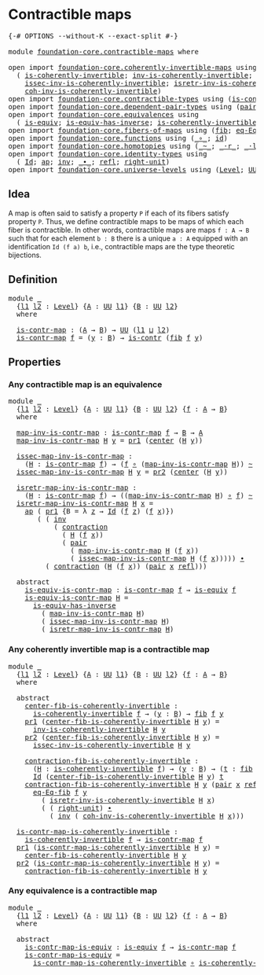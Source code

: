 # Contractible maps

<pre class="Agda"><a id="30" class="Symbol">{-#</a> <a id="34" class="Keyword">OPTIONS</a> <a id="42" class="Pragma">--without-K</a> <a id="54" class="Pragma">--exact-split</a> <a id="68" class="Symbol">#-}</a>

<a id="73" class="Keyword">module</a> <a id="80" href="foundation-core.contractible-maps.html" class="Module">foundation-core.contractible-maps</a> <a id="114" class="Keyword">where</a>

<a id="121" class="Keyword">open</a> <a id="126" class="Keyword">import</a> <a id="133" href="foundation-core.coherently-invertible-maps.html" class="Module">foundation-core.coherently-invertible-maps</a> <a id="176" class="Keyword">using</a>
  <a id="184" class="Symbol">(</a> <a id="186" href="foundation-core.coherently-invertible-maps.html#1466" class="Function">is-coherently-invertible</a><a id="210" class="Symbol">;</a> <a id="212" href="foundation-core.coherently-invertible-maps.html#1764" class="Function">inv-is-coherently-invertible</a><a id="240" class="Symbol">;</a>
    <a id="246" href="foundation-core.coherently-invertible-maps.html#1870" class="Function">issec-inv-is-coherently-invertible</a><a id="280" class="Symbol">;</a> <a id="282" href="foundation-core.coherently-invertible-maps.html#2046" class="Function">isretr-inv-is-coherently-invertible</a><a id="317" class="Symbol">;</a>
    <a id="323" href="foundation-core.coherently-invertible-maps.html#2228" class="Function">coh-inv-is-coherently-invertible</a><a id="355" class="Symbol">)</a>
<a id="357" class="Keyword">open</a> <a id="362" class="Keyword">import</a> <a id="369" href="foundation-core.contractible-types.html" class="Module">foundation-core.contractible-types</a> <a id="404" class="Keyword">using</a> <a id="410" class="Symbol">(</a><a id="411" href="foundation-core.contractible-types.html#992" class="Function">is-contr</a><a id="419" class="Symbol">;</a> <a id="421" href="foundation-core.contractible-types.html#1085" class="Function">center</a><a id="427" class="Symbol">;</a> <a id="429" href="foundation-core.contractible-types.html#1427" class="Function">contraction</a><a id="440" class="Symbol">)</a>
<a id="442" class="Keyword">open</a> <a id="447" class="Keyword">import</a> <a id="454" href="foundation-core.dependent-pair-types.html" class="Module">foundation-core.dependent-pair-types</a> <a id="491" class="Keyword">using</a> <a id="497" class="Symbol">(</a><a id="498" href="foundation-core.dependent-pair-types.html#575" class="InductiveConstructor">pair</a><a id="502" class="Symbol">;</a> <a id="504" href="foundation-core.dependent-pair-types.html#592" class="Field">pr1</a><a id="507" class="Symbol">;</a> <a id="509" href="foundation-core.dependent-pair-types.html#604" class="Field">pr2</a><a id="512" class="Symbol">)</a>
<a id="514" class="Keyword">open</a> <a id="519" class="Keyword">import</a> <a id="526" href="foundation-core.equivalences.html" class="Module">foundation-core.equivalences</a> <a id="555" class="Keyword">using</a>
  <a id="563" class="Symbol">(</a> <a id="565" href="foundation-core.equivalences.html#1542" class="Function">is-equiv</a><a id="573" class="Symbol">;</a> <a id="575" href="foundation-core.equivalences.html#2999" class="Function">is-equiv-has-inverse</a><a id="595" class="Symbol">;</a> <a id="597" href="foundation-core.equivalences.html#3630" class="Function">is-coherently-invertible-is-equiv</a><a id="630" class="Symbol">)</a>
<a id="632" class="Keyword">open</a> <a id="637" class="Keyword">import</a> <a id="644" href="foundation-core.fibers-of-maps.html" class="Module">foundation-core.fibers-of-maps</a> <a id="675" class="Keyword">using</a> <a id="681" class="Symbol">(</a><a id="682" href="foundation-core.fibers-of-maps.html#928" class="Function">fib</a><a id="685" class="Symbol">;</a> <a id="687" href="foundation-core.fibers-of-maps.html#1676" class="Function">eq-Eq-fib</a><a id="696" class="Symbol">)</a>
<a id="698" class="Keyword">open</a> <a id="703" class="Keyword">import</a> <a id="710" href="foundation-core.functions.html" class="Module">foundation-core.functions</a> <a id="736" class="Keyword">using</a> <a id="742" class="Symbol">(</a><a id="743" href="foundation-core.functions.html#407" class="Function Operator">_∘_</a><a id="746" class="Symbol">;</a> <a id="748" href="foundation-core.functions.html#309" class="Function">id</a><a id="750" class="Symbol">)</a>
<a id="752" class="Keyword">open</a> <a id="757" class="Keyword">import</a> <a id="764" href="foundation-core.homotopies.html" class="Module">foundation-core.homotopies</a> <a id="791" class="Keyword">using</a> <a id="797" class="Symbol">(</a><a id="798" href="foundation-core.homotopies.html#467" class="Function Operator">_~_</a><a id="801" class="Symbol">;</a> <a id="803" href="foundation-core.homotopies.html#1974" class="Function Operator">_·r_</a><a id="807" class="Symbol">;</a> <a id="809" href="foundation-core.homotopies.html#1768" class="Function Operator">_·l_</a><a id="813" class="Symbol">)</a>
<a id="815" class="Keyword">open</a> <a id="820" class="Keyword">import</a> <a id="827" href="foundation-core.identity-types.html" class="Module">foundation-core.identity-types</a> <a id="858" class="Keyword">using</a>
  <a id="866" class="Symbol">(</a> <a id="868" href="foundation-core.identity-types.html#641" class="Datatype">Id</a><a id="870" class="Symbol">;</a> <a id="872" href="foundation-core.identity-types.html#2853" class="Function">ap</a><a id="874" class="Symbol">;</a> <a id="876" href="foundation-core.identity-types.html#1552" class="Function">inv</a><a id="879" class="Symbol">;</a> <a id="881" href="foundation-core.identity-types.html#1239" class="Function Operator">_∙_</a><a id="884" class="Symbol">;</a> <a id="886" href="foundation-core.identity-types.html#694" class="InductiveConstructor">refl</a><a id="890" class="Symbol">;</a> <a id="892" href="foundation-core.identity-types.html#1905" class="Function">right-unit</a><a id="902" class="Symbol">)</a>
<a id="904" class="Keyword">open</a> <a id="909" class="Keyword">import</a> <a id="916" href="foundation-core.universe-levels.html" class="Module">foundation-core.universe-levels</a> <a id="948" class="Keyword">using</a> <a id="954" class="Symbol">(</a><a id="955" href="Agda.Primitive.html#597" class="Postulate">Level</a><a id="960" class="Symbol">;</a> <a id="962" href="foundation-core.universe-levels.html#222" class="Primitive">UU</a><a id="964" class="Symbol">;</a> <a id="966" href="Agda.Primitive.html#810" class="Primitive Operator">_⊔_</a><a id="969" class="Symbol">)</a>
</pre>
## Idea

A map is often said to satisfy a property `P` if each of its fibers satisfy property `P`. Thus, we define contractible maps to be maps of which each fiber is contractible. In other words, contractible maps are maps `f : A → B` such that for each element `b : B` there is a unique `a : A` equipped with an identification `Id (f a) b`, i.e., contractible maps are the type theoretic bijections.

## Definition

<pre class="Agda"><a id="1402" class="Keyword">module</a> <a id="1409" href="foundation-core.contractible-maps.html#1409" class="Module">_</a>
  <a id="1413" class="Symbol">{</a><a id="1414" href="foundation-core.contractible-maps.html#1414" class="Bound">l1</a> <a id="1417" href="foundation-core.contractible-maps.html#1417" class="Bound">l2</a> <a id="1420" class="Symbol">:</a> <a id="1422" href="Agda.Primitive.html#597" class="Postulate">Level</a><a id="1427" class="Symbol">}</a> <a id="1429" class="Symbol">{</a><a id="1430" href="foundation-core.contractible-maps.html#1430" class="Bound">A</a> <a id="1432" class="Symbol">:</a> <a id="1434" href="foundation-core.universe-levels.html#222" class="Primitive">UU</a> <a id="1437" href="foundation-core.contractible-maps.html#1414" class="Bound">l1</a><a id="1439" class="Symbol">}</a> <a id="1441" class="Symbol">{</a><a id="1442" href="foundation-core.contractible-maps.html#1442" class="Bound">B</a> <a id="1444" class="Symbol">:</a> <a id="1446" href="foundation-core.universe-levels.html#222" class="Primitive">UU</a> <a id="1449" href="foundation-core.contractible-maps.html#1417" class="Bound">l2</a><a id="1451" class="Symbol">}</a>
  <a id="1455" class="Keyword">where</a>

  <a id="1464" href="foundation-core.contractible-maps.html#1464" class="Function">is-contr-map</a> <a id="1477" class="Symbol">:</a> <a id="1479" class="Symbol">(</a><a id="1480" href="foundation-core.contractible-maps.html#1430" class="Bound">A</a> <a id="1482" class="Symbol">→</a> <a id="1484" href="foundation-core.contractible-maps.html#1442" class="Bound">B</a><a id="1485" class="Symbol">)</a> <a id="1487" class="Symbol">→</a> <a id="1489" href="foundation-core.universe-levels.html#222" class="Primitive">UU</a> <a id="1492" class="Symbol">(</a><a id="1493" href="foundation-core.contractible-maps.html#1414" class="Bound">l1</a> <a id="1496" href="Agda.Primitive.html#810" class="Primitive Operator">⊔</a> <a id="1498" href="foundation-core.contractible-maps.html#1417" class="Bound">l2</a><a id="1500" class="Symbol">)</a>
  <a id="1504" href="foundation-core.contractible-maps.html#1464" class="Function">is-contr-map</a> <a id="1517" href="foundation-core.contractible-maps.html#1517" class="Bound">f</a> <a id="1519" class="Symbol">=</a> <a id="1521" class="Symbol">(</a><a id="1522" href="foundation-core.contractible-maps.html#1522" class="Bound">y</a> <a id="1524" class="Symbol">:</a> <a id="1526" href="foundation-core.contractible-maps.html#1442" class="Bound">B</a><a id="1527" class="Symbol">)</a> <a id="1529" class="Symbol">→</a> <a id="1531" href="foundation-core.contractible-types.html#992" class="Function">is-contr</a> <a id="1540" class="Symbol">(</a><a id="1541" href="foundation-core.fibers-of-maps.html#928" class="Function">fib</a> <a id="1545" href="foundation-core.contractible-maps.html#1517" class="Bound">f</a> <a id="1547" href="foundation-core.contractible-maps.html#1522" class="Bound">y</a><a id="1548" class="Symbol">)</a>
</pre>
## Properties

### Any contractible map is an equivalence

<pre class="Agda"><a id="1622" class="Keyword">module</a> <a id="1629" href="foundation-core.contractible-maps.html#1629" class="Module">_</a>
  <a id="1633" class="Symbol">{</a><a id="1634" href="foundation-core.contractible-maps.html#1634" class="Bound">l1</a> <a id="1637" href="foundation-core.contractible-maps.html#1637" class="Bound">l2</a> <a id="1640" class="Symbol">:</a> <a id="1642" href="Agda.Primitive.html#597" class="Postulate">Level</a><a id="1647" class="Symbol">}</a> <a id="1649" class="Symbol">{</a><a id="1650" href="foundation-core.contractible-maps.html#1650" class="Bound">A</a> <a id="1652" class="Symbol">:</a> <a id="1654" href="foundation-core.universe-levels.html#222" class="Primitive">UU</a> <a id="1657" href="foundation-core.contractible-maps.html#1634" class="Bound">l1</a><a id="1659" class="Symbol">}</a> <a id="1661" class="Symbol">{</a><a id="1662" href="foundation-core.contractible-maps.html#1662" class="Bound">B</a> <a id="1664" class="Symbol">:</a> <a id="1666" href="foundation-core.universe-levels.html#222" class="Primitive">UU</a> <a id="1669" href="foundation-core.contractible-maps.html#1637" class="Bound">l2</a><a id="1671" class="Symbol">}</a> <a id="1673" class="Symbol">{</a><a id="1674" href="foundation-core.contractible-maps.html#1674" class="Bound">f</a> <a id="1676" class="Symbol">:</a> <a id="1678" href="foundation-core.contractible-maps.html#1650" class="Bound">A</a> <a id="1680" class="Symbol">→</a> <a id="1682" href="foundation-core.contractible-maps.html#1662" class="Bound">B</a><a id="1683" class="Symbol">}</a>
  <a id="1687" class="Keyword">where</a>
  
  <a id="1698" href="foundation-core.contractible-maps.html#1698" class="Function">map-inv-is-contr-map</a> <a id="1719" class="Symbol">:</a> <a id="1721" href="foundation-core.contractible-maps.html#1464" class="Function">is-contr-map</a> <a id="1734" href="foundation-core.contractible-maps.html#1674" class="Bound">f</a> <a id="1736" class="Symbol">→</a> <a id="1738" href="foundation-core.contractible-maps.html#1662" class="Bound">B</a> <a id="1740" class="Symbol">→</a> <a id="1742" href="foundation-core.contractible-maps.html#1650" class="Bound">A</a>
  <a id="1746" href="foundation-core.contractible-maps.html#1698" class="Function">map-inv-is-contr-map</a> <a id="1767" href="foundation-core.contractible-maps.html#1767" class="Bound">H</a> <a id="1769" href="foundation-core.contractible-maps.html#1769" class="Bound">y</a> <a id="1771" class="Symbol">=</a> <a id="1773" href="foundation-core.dependent-pair-types.html#592" class="Field">pr1</a> <a id="1777" class="Symbol">(</a><a id="1778" href="foundation-core.contractible-types.html#1085" class="Function">center</a> <a id="1785" class="Symbol">(</a><a id="1786" href="foundation-core.contractible-maps.html#1767" class="Bound">H</a> <a id="1788" href="foundation-core.contractible-maps.html#1769" class="Bound">y</a><a id="1789" class="Symbol">))</a>

  <a id="1795" href="foundation-core.contractible-maps.html#1795" class="Function">issec-map-inv-is-contr-map</a> <a id="1822" class="Symbol">:</a>
    <a id="1828" class="Symbol">(</a><a id="1829" href="foundation-core.contractible-maps.html#1829" class="Bound">H</a> <a id="1831" class="Symbol">:</a> <a id="1833" href="foundation-core.contractible-maps.html#1464" class="Function">is-contr-map</a> <a id="1846" href="foundation-core.contractible-maps.html#1674" class="Bound">f</a><a id="1847" class="Symbol">)</a> <a id="1849" class="Symbol">→</a> <a id="1851" class="Symbol">(</a><a id="1852" href="foundation-core.contractible-maps.html#1674" class="Bound">f</a> <a id="1854" href="foundation-core.functions.html#407" class="Function Operator">∘</a> <a id="1856" class="Symbol">(</a><a id="1857" href="foundation-core.contractible-maps.html#1698" class="Function">map-inv-is-contr-map</a> <a id="1878" href="foundation-core.contractible-maps.html#1829" class="Bound">H</a><a id="1879" class="Symbol">))</a> <a id="1882" href="foundation-core.homotopies.html#467" class="Function Operator">~</a> <a id="1884" href="foundation-core.functions.html#309" class="Function">id</a>
  <a id="1889" href="foundation-core.contractible-maps.html#1795" class="Function">issec-map-inv-is-contr-map</a> <a id="1916" href="foundation-core.contractible-maps.html#1916" class="Bound">H</a> <a id="1918" href="foundation-core.contractible-maps.html#1918" class="Bound">y</a> <a id="1920" class="Symbol">=</a> <a id="1922" href="foundation-core.dependent-pair-types.html#604" class="Field">pr2</a> <a id="1926" class="Symbol">(</a><a id="1927" href="foundation-core.contractible-types.html#1085" class="Function">center</a> <a id="1934" class="Symbol">(</a><a id="1935" href="foundation-core.contractible-maps.html#1916" class="Bound">H</a> <a id="1937" href="foundation-core.contractible-maps.html#1918" class="Bound">y</a><a id="1938" class="Symbol">))</a>

  <a id="1944" href="foundation-core.contractible-maps.html#1944" class="Function">isretr-map-inv-is-contr-map</a> <a id="1972" class="Symbol">:</a>
    <a id="1978" class="Symbol">(</a><a id="1979" href="foundation-core.contractible-maps.html#1979" class="Bound">H</a> <a id="1981" class="Symbol">:</a> <a id="1983" href="foundation-core.contractible-maps.html#1464" class="Function">is-contr-map</a> <a id="1996" href="foundation-core.contractible-maps.html#1674" class="Bound">f</a><a id="1997" class="Symbol">)</a> <a id="1999" class="Symbol">→</a> <a id="2001" class="Symbol">((</a><a id="2003" href="foundation-core.contractible-maps.html#1698" class="Function">map-inv-is-contr-map</a> <a id="2024" href="foundation-core.contractible-maps.html#1979" class="Bound">H</a><a id="2025" class="Symbol">)</a> <a id="2027" href="foundation-core.functions.html#407" class="Function Operator">∘</a> <a id="2029" href="foundation-core.contractible-maps.html#1674" class="Bound">f</a><a id="2030" class="Symbol">)</a> <a id="2032" href="foundation-core.homotopies.html#467" class="Function Operator">~</a> <a id="2034" href="foundation-core.functions.html#309" class="Function">id</a>
  <a id="2039" href="foundation-core.contractible-maps.html#1944" class="Function">isretr-map-inv-is-contr-map</a> <a id="2067" href="foundation-core.contractible-maps.html#2067" class="Bound">H</a> <a id="2069" href="foundation-core.contractible-maps.html#2069" class="Bound">x</a> <a id="2071" class="Symbol">=</a>
    <a id="2077" href="foundation-core.identity-types.html#2853" class="Function">ap</a> <a id="2080" class="Symbol">(</a> <a id="2082" href="foundation-core.dependent-pair-types.html#592" class="Field">pr1</a> <a id="2086" class="Symbol">{</a><a id="2087" class="Argument">B</a> <a id="2089" class="Symbol">=</a> <a id="2091" class="Symbol">λ</a> <a id="2093" href="foundation-core.contractible-maps.html#2093" class="Bound">z</a> <a id="2095" class="Symbol">→</a> <a id="2097" href="foundation-core.identity-types.html#641" class="Datatype">Id</a> <a id="2100" class="Symbol">(</a><a id="2101" href="foundation-core.contractible-maps.html#1674" class="Bound">f</a> <a id="2103" href="foundation-core.contractible-maps.html#2093" class="Bound">z</a><a id="2104" class="Symbol">)</a> <a id="2106" class="Symbol">(</a><a id="2107" href="foundation-core.contractible-maps.html#1674" class="Bound">f</a> <a id="2109" href="foundation-core.contractible-maps.html#2069" class="Bound">x</a><a id="2110" class="Symbol">)})</a>
       <a id="2121" class="Symbol">(</a> <a id="2123" class="Symbol">(</a> <a id="2125" href="foundation-core.identity-types.html#1552" class="Function">inv</a>
           <a id="2140" class="Symbol">(</a> <a id="2142" href="foundation-core.contractible-types.html#1427" class="Function">contraction</a>
             <a id="2167" class="Symbol">(</a> <a id="2169" href="foundation-core.contractible-maps.html#2067" class="Bound">H</a> <a id="2171" class="Symbol">(</a><a id="2172" href="foundation-core.contractible-maps.html#1674" class="Bound">f</a> <a id="2174" href="foundation-core.contractible-maps.html#2069" class="Bound">x</a><a id="2175" class="Symbol">))</a>
             <a id="2191" class="Symbol">(</a> <a id="2193" href="foundation-core.dependent-pair-types.html#575" class="InductiveConstructor">pair</a>
               <a id="2213" class="Symbol">(</a> <a id="2215" href="foundation-core.contractible-maps.html#1698" class="Function">map-inv-is-contr-map</a> <a id="2236" href="foundation-core.contractible-maps.html#2067" class="Bound">H</a> <a id="2238" class="Symbol">(</a><a id="2239" href="foundation-core.contractible-maps.html#1674" class="Bound">f</a> <a id="2241" href="foundation-core.contractible-maps.html#2069" class="Bound">x</a><a id="2242" class="Symbol">))</a>
               <a id="2260" class="Symbol">(</a> <a id="2262" href="foundation-core.contractible-maps.html#1795" class="Function">issec-map-inv-is-contr-map</a> <a id="2289" href="foundation-core.contractible-maps.html#2067" class="Bound">H</a> <a id="2291" class="Symbol">(</a><a id="2292" href="foundation-core.contractible-maps.html#1674" class="Bound">f</a> <a id="2294" href="foundation-core.contractible-maps.html#2069" class="Bound">x</a><a id="2295" class="Symbol">)))))</a> <a id="2301" href="foundation-core.identity-types.html#1239" class="Function Operator">∙</a>
         <a id="2312" class="Symbol">(</a> <a id="2314" href="foundation-core.contractible-types.html#1427" class="Function">contraction</a> <a id="2326" class="Symbol">(</a><a id="2327" href="foundation-core.contractible-maps.html#2067" class="Bound">H</a> <a id="2329" class="Symbol">(</a><a id="2330" href="foundation-core.contractible-maps.html#1674" class="Bound">f</a> <a id="2332" href="foundation-core.contractible-maps.html#2069" class="Bound">x</a><a id="2333" class="Symbol">))</a> <a id="2336" class="Symbol">(</a><a id="2337" href="foundation-core.dependent-pair-types.html#575" class="InductiveConstructor">pair</a> <a id="2342" href="foundation-core.contractible-maps.html#2069" class="Bound">x</a> <a id="2344" href="foundation-core.identity-types.html#694" class="InductiveConstructor">refl</a><a id="2348" class="Symbol">)))</a>

  <a id="2355" class="Keyword">abstract</a>
    <a id="2368" href="foundation-core.contractible-maps.html#2368" class="Function">is-equiv-is-contr-map</a> <a id="2390" class="Symbol">:</a> <a id="2392" href="foundation-core.contractible-maps.html#1464" class="Function">is-contr-map</a> <a id="2405" href="foundation-core.contractible-maps.html#1674" class="Bound">f</a> <a id="2407" class="Symbol">→</a> <a id="2409" href="foundation-core.equivalences.html#1542" class="Function">is-equiv</a> <a id="2418" href="foundation-core.contractible-maps.html#1674" class="Bound">f</a>
    <a id="2424" href="foundation-core.contractible-maps.html#2368" class="Function">is-equiv-is-contr-map</a> <a id="2446" href="foundation-core.contractible-maps.html#2446" class="Bound">H</a> <a id="2448" class="Symbol">=</a>
      <a id="2456" href="foundation-core.equivalences.html#2999" class="Function">is-equiv-has-inverse</a>
        <a id="2485" class="Symbol">(</a> <a id="2487" href="foundation-core.contractible-maps.html#1698" class="Function">map-inv-is-contr-map</a> <a id="2508" href="foundation-core.contractible-maps.html#2446" class="Bound">H</a><a id="2509" class="Symbol">)</a>
        <a id="2519" class="Symbol">(</a> <a id="2521" href="foundation-core.contractible-maps.html#1795" class="Function">issec-map-inv-is-contr-map</a> <a id="2548" href="foundation-core.contractible-maps.html#2446" class="Bound">H</a><a id="2549" class="Symbol">)</a>
        <a id="2559" class="Symbol">(</a> <a id="2561" href="foundation-core.contractible-maps.html#1944" class="Function">isretr-map-inv-is-contr-map</a> <a id="2589" href="foundation-core.contractible-maps.html#2446" class="Bound">H</a><a id="2590" class="Symbol">)</a>
</pre>
### Any coherently invertible map is a contractible map

<pre class="Agda"><a id="2662" class="Keyword">module</a> <a id="2669" href="foundation-core.contractible-maps.html#2669" class="Module">_</a>
  <a id="2673" class="Symbol">{</a><a id="2674" href="foundation-core.contractible-maps.html#2674" class="Bound">l1</a> <a id="2677" href="foundation-core.contractible-maps.html#2677" class="Bound">l2</a> <a id="2680" class="Symbol">:</a> <a id="2682" href="Agda.Primitive.html#597" class="Postulate">Level</a><a id="2687" class="Symbol">}</a> <a id="2689" class="Symbol">{</a><a id="2690" href="foundation-core.contractible-maps.html#2690" class="Bound">A</a> <a id="2692" class="Symbol">:</a> <a id="2694" href="foundation-core.universe-levels.html#222" class="Primitive">UU</a> <a id="2697" href="foundation-core.contractible-maps.html#2674" class="Bound">l1</a><a id="2699" class="Symbol">}</a> <a id="2701" class="Symbol">{</a><a id="2702" href="foundation-core.contractible-maps.html#2702" class="Bound">B</a> <a id="2704" class="Symbol">:</a> <a id="2706" href="foundation-core.universe-levels.html#222" class="Primitive">UU</a> <a id="2709" href="foundation-core.contractible-maps.html#2677" class="Bound">l2</a><a id="2711" class="Symbol">}</a> <a id="2713" class="Symbol">{</a><a id="2714" href="foundation-core.contractible-maps.html#2714" class="Bound">f</a> <a id="2716" class="Symbol">:</a> <a id="2718" href="foundation-core.contractible-maps.html#2690" class="Bound">A</a> <a id="2720" class="Symbol">→</a> <a id="2722" href="foundation-core.contractible-maps.html#2702" class="Bound">B</a><a id="2723" class="Symbol">}</a>
  <a id="2727" class="Keyword">where</a>

  <a id="2736" class="Keyword">abstract</a>
    <a id="2749" href="foundation-core.contractible-maps.html#2749" class="Function">center-fib-is-coherently-invertible</a> <a id="2785" class="Symbol">:</a>
      <a id="2793" href="foundation-core.coherently-invertible-maps.html#1466" class="Function">is-coherently-invertible</a> <a id="2818" href="foundation-core.contractible-maps.html#2714" class="Bound">f</a> <a id="2820" class="Symbol">→</a> <a id="2822" class="Symbol">(</a><a id="2823" href="foundation-core.contractible-maps.html#2823" class="Bound">y</a> <a id="2825" class="Symbol">:</a> <a id="2827" href="foundation-core.contractible-maps.html#2702" class="Bound">B</a><a id="2828" class="Symbol">)</a> <a id="2830" class="Symbol">→</a> <a id="2832" href="foundation-core.fibers-of-maps.html#928" class="Function">fib</a> <a id="2836" href="foundation-core.contractible-maps.html#2714" class="Bound">f</a> <a id="2838" href="foundation-core.contractible-maps.html#2823" class="Bound">y</a>
    <a id="2844" href="foundation-core.dependent-pair-types.html#592" class="Field">pr1</a> <a id="2848" class="Symbol">(</a><a id="2849" href="foundation-core.contractible-maps.html#2749" class="Function">center-fib-is-coherently-invertible</a> <a id="2885" href="foundation-core.contractible-maps.html#2885" class="Bound">H</a> <a id="2887" href="foundation-core.contractible-maps.html#2887" class="Bound">y</a><a id="2888" class="Symbol">)</a> <a id="2890" class="Symbol">=</a>
      <a id="2898" href="foundation-core.coherently-invertible-maps.html#1764" class="Function">inv-is-coherently-invertible</a> <a id="2927" href="foundation-core.contractible-maps.html#2885" class="Bound">H</a> <a id="2929" href="foundation-core.contractible-maps.html#2887" class="Bound">y</a>
    <a id="2935" href="foundation-core.dependent-pair-types.html#604" class="Field">pr2</a> <a id="2939" class="Symbol">(</a><a id="2940" href="foundation-core.contractible-maps.html#2749" class="Function">center-fib-is-coherently-invertible</a> <a id="2976" href="foundation-core.contractible-maps.html#2976" class="Bound">H</a> <a id="2978" href="foundation-core.contractible-maps.html#2978" class="Bound">y</a><a id="2979" class="Symbol">)</a> <a id="2981" class="Symbol">=</a>
      <a id="2989" href="foundation-core.coherently-invertible-maps.html#1870" class="Function">issec-inv-is-coherently-invertible</a> <a id="3024" href="foundation-core.contractible-maps.html#2976" class="Bound">H</a> <a id="3026" href="foundation-core.contractible-maps.html#2978" class="Bound">y</a>

    <a id="3033" href="foundation-core.contractible-maps.html#3033" class="Function">contraction-fib-is-coherently-invertible</a> <a id="3074" class="Symbol">:</a>
      <a id="3082" class="Symbol">(</a><a id="3083" href="foundation-core.contractible-maps.html#3083" class="Bound">H</a> <a id="3085" class="Symbol">:</a> <a id="3087" href="foundation-core.coherently-invertible-maps.html#1466" class="Function">is-coherently-invertible</a> <a id="3112" href="foundation-core.contractible-maps.html#2714" class="Bound">f</a><a id="3113" class="Symbol">)</a> <a id="3115" class="Symbol">→</a> <a id="3117" class="Symbol">(</a><a id="3118" href="foundation-core.contractible-maps.html#3118" class="Bound">y</a> <a id="3120" class="Symbol">:</a> <a id="3122" href="foundation-core.contractible-maps.html#2702" class="Bound">B</a><a id="3123" class="Symbol">)</a> <a id="3125" class="Symbol">→</a> <a id="3127" class="Symbol">(</a><a id="3128" href="foundation-core.contractible-maps.html#3128" class="Bound">t</a> <a id="3130" class="Symbol">:</a> <a id="3132" href="foundation-core.fibers-of-maps.html#928" class="Function">fib</a> <a id="3136" href="foundation-core.contractible-maps.html#2714" class="Bound">f</a> <a id="3138" href="foundation-core.contractible-maps.html#3118" class="Bound">y</a><a id="3139" class="Symbol">)</a> <a id="3141" class="Symbol">→</a>
      <a id="3149" href="foundation-core.identity-types.html#641" class="Datatype">Id</a> <a id="3152" class="Symbol">(</a><a id="3153" href="foundation-core.contractible-maps.html#2749" class="Function">center-fib-is-coherently-invertible</a> <a id="3189" href="foundation-core.contractible-maps.html#3083" class="Bound">H</a> <a id="3191" href="foundation-core.contractible-maps.html#3118" class="Bound">y</a><a id="3192" class="Symbol">)</a> <a id="3194" href="foundation-core.contractible-maps.html#3128" class="Bound">t</a>
    <a id="3200" href="foundation-core.contractible-maps.html#3033" class="Function">contraction-fib-is-coherently-invertible</a> <a id="3241" href="foundation-core.contractible-maps.html#3241" class="Bound">H</a> <a id="3243" href="foundation-core.contractible-maps.html#3243" class="Bound">y</a> <a id="3245" class="Symbol">(</a><a id="3246" href="foundation-core.dependent-pair-types.html#575" class="InductiveConstructor">pair</a> <a id="3251" href="foundation-core.contractible-maps.html#3251" class="Bound">x</a> <a id="3253" href="foundation-core.identity-types.html#694" class="InductiveConstructor">refl</a><a id="3257" class="Symbol">)</a> <a id="3259" class="Symbol">=</a>
      <a id="3267" href="foundation-core.fibers-of-maps.html#1676" class="Function">eq-Eq-fib</a> <a id="3277" href="foundation-core.contractible-maps.html#2714" class="Bound">f</a> <a id="3279" href="foundation-core.contractible-maps.html#3243" class="Bound">y</a>
        <a id="3289" class="Symbol">(</a> <a id="3291" href="foundation-core.coherently-invertible-maps.html#2046" class="Function">isretr-inv-is-coherently-invertible</a> <a id="3327" href="foundation-core.contractible-maps.html#3241" class="Bound">H</a> <a id="3329" href="foundation-core.contractible-maps.html#3251" class="Bound">x</a><a id="3330" class="Symbol">)</a>
        <a id="3340" class="Symbol">(</a> <a id="3342" class="Symbol">(</a> <a id="3344" href="foundation-core.identity-types.html#1905" class="Function">right-unit</a><a id="3354" class="Symbol">)</a> <a id="3356" href="foundation-core.identity-types.html#1239" class="Function Operator">∙</a>
          <a id="3368" class="Symbol">(</a> <a id="3370" href="foundation-core.identity-types.html#1552" class="Function">inv</a> <a id="3374" class="Symbol">(</a> <a id="3376" href="foundation-core.coherently-invertible-maps.html#2228" class="Function">coh-inv-is-coherently-invertible</a> <a id="3409" href="foundation-core.contractible-maps.html#3241" class="Bound">H</a> <a id="3411" href="foundation-core.contractible-maps.html#3251" class="Bound">x</a><a id="3412" class="Symbol">)))</a>

  <a id="3419" href="foundation-core.contractible-maps.html#3419" class="Function">is-contr-map-is-coherently-invertible</a> <a id="3457" class="Symbol">:</a> 
    <a id="3464" href="foundation-core.coherently-invertible-maps.html#1466" class="Function">is-coherently-invertible</a> <a id="3489" href="foundation-core.contractible-maps.html#2714" class="Bound">f</a> <a id="3491" class="Symbol">→</a> <a id="3493" href="foundation-core.contractible-maps.html#1464" class="Function">is-contr-map</a> <a id="3506" href="foundation-core.contractible-maps.html#2714" class="Bound">f</a>
  <a id="3510" href="foundation-core.dependent-pair-types.html#592" class="Field">pr1</a> <a id="3514" class="Symbol">(</a><a id="3515" href="foundation-core.contractible-maps.html#3419" class="Function">is-contr-map-is-coherently-invertible</a> <a id="3553" href="foundation-core.contractible-maps.html#3553" class="Bound">H</a> <a id="3555" href="foundation-core.contractible-maps.html#3555" class="Bound">y</a><a id="3556" class="Symbol">)</a> <a id="3558" class="Symbol">=</a>
    <a id="3564" href="foundation-core.contractible-maps.html#2749" class="Function">center-fib-is-coherently-invertible</a> <a id="3600" href="foundation-core.contractible-maps.html#3553" class="Bound">H</a> <a id="3602" href="foundation-core.contractible-maps.html#3555" class="Bound">y</a>
  <a id="3606" href="foundation-core.dependent-pair-types.html#604" class="Field">pr2</a> <a id="3610" class="Symbol">(</a><a id="3611" href="foundation-core.contractible-maps.html#3419" class="Function">is-contr-map-is-coherently-invertible</a> <a id="3649" href="foundation-core.contractible-maps.html#3649" class="Bound">H</a> <a id="3651" href="foundation-core.contractible-maps.html#3651" class="Bound">y</a><a id="3652" class="Symbol">)</a> <a id="3654" class="Symbol">=</a>
    <a id="3660" href="foundation-core.contractible-maps.html#3033" class="Function">contraction-fib-is-coherently-invertible</a> <a id="3701" href="foundation-core.contractible-maps.html#3649" class="Bound">H</a> <a id="3703" href="foundation-core.contractible-maps.html#3651" class="Bound">y</a>
</pre>
### Any equivalence is a contractible map

<pre class="Agda"><a id="3761" class="Keyword">module</a> <a id="3768" href="foundation-core.contractible-maps.html#3768" class="Module">_</a>
  <a id="3772" class="Symbol">{</a><a id="3773" href="foundation-core.contractible-maps.html#3773" class="Bound">l1</a> <a id="3776" href="foundation-core.contractible-maps.html#3776" class="Bound">l2</a> <a id="3779" class="Symbol">:</a> <a id="3781" href="Agda.Primitive.html#597" class="Postulate">Level</a><a id="3786" class="Symbol">}</a> <a id="3788" class="Symbol">{</a><a id="3789" href="foundation-core.contractible-maps.html#3789" class="Bound">A</a> <a id="3791" class="Symbol">:</a> <a id="3793" href="foundation-core.universe-levels.html#222" class="Primitive">UU</a> <a id="3796" href="foundation-core.contractible-maps.html#3773" class="Bound">l1</a><a id="3798" class="Symbol">}</a> <a id="3800" class="Symbol">{</a><a id="3801" href="foundation-core.contractible-maps.html#3801" class="Bound">B</a> <a id="3803" class="Symbol">:</a> <a id="3805" href="foundation-core.universe-levels.html#222" class="Primitive">UU</a> <a id="3808" href="foundation-core.contractible-maps.html#3776" class="Bound">l2</a><a id="3810" class="Symbol">}</a> <a id="3812" class="Symbol">{</a><a id="3813" href="foundation-core.contractible-maps.html#3813" class="Bound">f</a> <a id="3815" class="Symbol">:</a> <a id="3817" href="foundation-core.contractible-maps.html#3789" class="Bound">A</a> <a id="3819" class="Symbol">→</a> <a id="3821" href="foundation-core.contractible-maps.html#3801" class="Bound">B</a><a id="3822" class="Symbol">}</a>
  <a id="3826" class="Keyword">where</a>
  
  <a id="3837" class="Keyword">abstract</a>
    <a id="3850" href="foundation-core.contractible-maps.html#3850" class="Function">is-contr-map-is-equiv</a> <a id="3872" class="Symbol">:</a> <a id="3874" href="foundation-core.equivalences.html#1542" class="Function">is-equiv</a> <a id="3883" href="foundation-core.contractible-maps.html#3813" class="Bound">f</a> <a id="3885" class="Symbol">→</a> <a id="3887" href="foundation-core.contractible-maps.html#1464" class="Function">is-contr-map</a> <a id="3900" href="foundation-core.contractible-maps.html#3813" class="Bound">f</a>
    <a id="3906" href="foundation-core.contractible-maps.html#3850" class="Function">is-contr-map-is-equiv</a> <a id="3928" class="Symbol">=</a>
      <a id="3936" href="foundation-core.contractible-maps.html#3419" class="Function">is-contr-map-is-coherently-invertible</a> <a id="3974" href="foundation-core.functions.html#407" class="Function Operator">∘</a> <a id="3976" href="foundation-core.equivalences.html#3630" class="Function">is-coherently-invertible-is-equiv</a>
</pre>